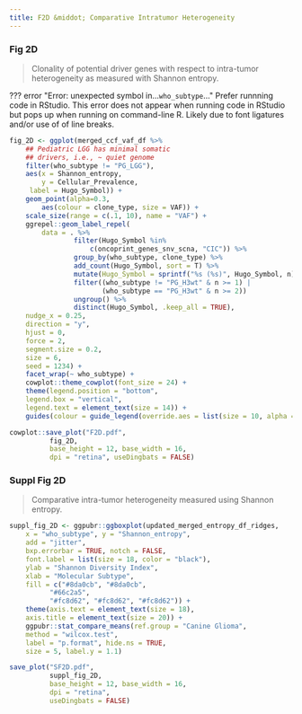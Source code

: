 ```yaml
---
title: F2D &middot; Comparative Intratumor Heterogeneity
---
```


### Fig 2D

>Clonality of potential driver genes with respect to intra-tumor heterogeneity as measured with Shannon entropy.

??? error "Error: unexpected symbol in...`who_subtype`..."
    Prefer runnning code in RStudio. This error does not appear when running code in RStudio but pops up when running on command-line R. Likely due to font ligatures and/or use of of line breaks.

```r
fig_2D <- ggplot(merged_ccf_vaf_df %>%
    ## Pediatric LGG has minimal somatic
    ## drivers, i.e., ~ quiet genome
    filter(who_subtype != "PG_LGG"), 
    aes(x = Shannon_entropy,
        y = Cellular_Prevalence,
     label = Hugo_Symbol)) +
    geom_point(alpha=0.3,
        aes(colour = clone_type, size = VAF)) +
    scale_size(range = c(.1, 10), name = "VAF") +
    ggrepel::geom_label_repel(
        data = . %>%
                filter(Hugo_Symbol %in%
                    c(oncoprint_genes_snv_scna, "CIC")) %>%
                group_by(who_subtype, clone_type) %>%
                add_count(Hugo_Symbol, sort = T) %>%
                mutate(Hugo_Symbol = sprintf("%s (%s)", Hugo_Symbol, n)) %>%
                filter((who_subtype != "PG_H3wt" & n >= 1) | 
                       (who_subtype == "PG_H3wt" & n >= 2))
                ungroup() %>%
                distinct(Hugo_Symbol, .keep_all = TRUE),
    nudge_x = 0.25,
    direction = "y",
    hjust = 0,
    force = 2,
    segment.size = 0.2,
    size = 6,
    seed = 1234) +
    facet_wrap(~ who_subtype) +
    cowplot::theme_cowplot(font_size = 24) +
    theme(legend.position = "bottom",
    legend.box = "vertical",
    legend.text = element_text(size = 14)) +
    guides(colour = guide_legend(override.aes = list(size = 10, alpha = 1)))

cowplot::save_plot("F2D.pdf",
          fig_2D,
          base_height = 12, base_width = 16,
          dpi = "retina", useDingbats = FALSE)
```

### Suppl Fig 2D

>Comparative intra-tumor heterogeneity measured using Shannon entropy.

```r
suppl_fig_2D <- ggpubr::ggboxplot(updated_merged_entropy_df_ridges,
    x = "who_subtype", y = "Shannon_entropy",
    add = "jitter",
    bxp.errorbar = TRUE, notch = FALSE,
    font.label = list(size = 18, color = "black"),
    ylab = "Shannon Diversity Index",
    xlab = "Molecular Subtype",
    fill = c("#8da0cb", "#8da0cb",
          "#66c2a5",
          "#fc8d62", "#fc8d62", "#fc8d62")) +
    theme(axis.text = element_text(size = 18),
    axis.title = element_text(size = 20)) +
    ggpubr::stat_compare_means(ref.group = "Canine Glioma",
    method = "wilcox.test",
    label = "p.format", hide.ns = TRUE,
    size = 5, label.y = 1.1)

save_plot("SF2D.pdf",
          suppl_fig_2D,
          base_height = 12, base_width = 16,
          dpi = "retina",
          useDingbats = FALSE)
```
